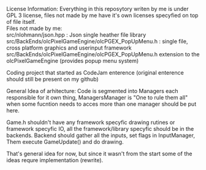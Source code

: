 License Information: Everything in this reposytory writen by me is under GPL 3 license, files not made by me have it's own licenses specyfied on top of file itself.<br>
Files not made by me:<br>
 src/nlohmann/json.hpp : Json single heather file library <br>
 src/BackEnds/olcPixelGameEngine/olcPGEX_PopUpMenu.h : single file, cross platform graphics and userinput framework<br>
 src/BackEnds/olcPixelGameEngine/olcPGEX_PopUpMenu.h extension to the olcPixelGameEngine (provides popup menu system)<br>

Coding project that started as CodeJam enterence (original enterence should still be present on my github)

General Idea of arhitecture:
Code is segmented into Managers each responsible for it own thing, ManagersManager is "One to rule them all" when some fucntion needs to acces more than one manager should be put here.

Game.h shouldn't have any framework specyfic drawing rutines or framework specyfic IO, all the framework/library specyfic should be in the backends. Backend should gather all the inputs, set flags in InputManager, Them execute GameUpdate() and do drawing.

That's general idea for now, but since it wasn't from the start some of the ideas requre implementation (rewrite).
